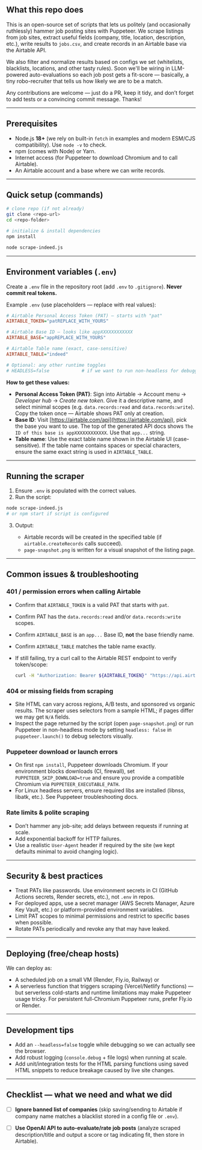 
## What this repo does

This is an open-source set of scripts that lets us politely (and occasionally ruthlessly) hammer job posting sites with Puppeteer. We scrape listings from job sites, extract useful fields (company, title, location, description, etc.), write results to `jobs.csv`, and create records in an Airtable base via the Airtable API.

We also filter and normalize results based on configs we set (whitelists, blacklists, locations, and other tasty rules). Soon we'll be wiring in LLM-powered auto-evaluations so each job post gets a fit-score — basically, a tiny robo-recruiter that tells us how likely we are to be a match.

Any contributions are welcome — just do a PR, keep it tidy, and don’t forget to add tests or a convincing commit message. Thanks!


---

## Prerequisites

* Node.js **18+** (we rely on built-in `fetch` in examples and modern ESM/CJS compatibility). Use `node -v` to check.
* npm (comes with Node) or Yarn.
* Internet access (for Puppeteer to download Chromium and to call Airtable).
* An Airtable account and a base where we can write records.

---

## Quick setup (commands)

```bash
# clone repo (if not already)
git clone <repo-url>
cd <repo-folder>

# initialize & install dependencies
npm install

node scrape-indeed.js
```

---

## Environment variables (`.env`)

Create a `.env` file in the repository root (add `.env` to `.gitignore`). **Never commit real tokens.**

Example `.env` (use placeholders — replace with real values):

```ini
# Airtable Personal Access Token (PAT) — starts with "pat"
AIRTABLE_TOKEN="patREPLACE_WITH_YOURS"

# Airtable Base ID — looks like appXXXXXXXXXXXX
AIRTABLE_BASE="appREPLACE_WITH_YOURS"

# Airtable Table name (exact, case-sensitive)
AIRTABLE_TABLE="indeed"

# Optional: any other runtime toggles
# HEADLESS=false            # if we want to run non-headless for debugging
```

**How to get these values:**

* **Personal Access Token (PAT)**: Sign into Airtable → Account menu → *Developer hub* → *Create new token*. Give it a descriptive name, and select minimal scopes (e.g. `data.records:read` and `data.records:write`). Copy the token once — Airtable shows PAT only at creation.
* **Base ID**: Visit [https://airtable.com/api](https://airtable.com/api), pick the base you want to use. The top of the generated API docs shows `The ID of this base is appXXXXXXXXXXXX`. Use that `app...` string.
* **Table name**: Use the exact table name shown in the Airtable UI (case-sensitive). If the table name contains spaces or special characters, ensure the same exact string is used in `AIRTABLE_TABLE`.

---

## Running the scraper

1. Ensure `.env` is populated with the correct values.
2. Run the script:

```bash
node scrape-indeed.js
# or npm start if script is configured
```

3. Output:

   * Airtable records will be created in the specified table (if `airtable.createRecords` calls succeed).
   * `page-snapshot.png` is written for a visual snapshot of the listing page.

---

## Common issues & troubleshooting

### 401 / permission errors when calling Airtable

* Confirm that `AIRTABLE_TOKEN` is a valid PAT that starts with `pat`.
* Confirm PAT has the `data.records:read` and/or `data.records:write` scopes.
* Confirm `AIRTABLE_BASE` is an `app...` Base ID, **not** the base friendly name.
* Confirm `AIRTABLE_TABLE` matches the table name exactly.
* If still failing, try a curl call to the Airtable REST endpoint to verify token/scope:

  ```bash
  curl -H "Authorization: Bearer ${AIRTABLE_TOKEN}" "https://api.airtable.com/v0/${AIRTABLE_BASE}/${AIRTABLE_TABLE}?maxRecords=1"
  ```

### 404 or missing fields from scraping

* Site HTML can vary across regions, A/B tests, and sponsored vs organic results. The scraper uses selectors from a sample HTML; if pages differ we may get `N/A` fields.
* Inspect the page returned by the script (open `page-snapshot.png`) or run Puppeteer in non-headless mode by setting `headless: false` in `puppeteer.launch()` to debug selectors visually.

### Puppeteer download or launch errors

* On first `npm install`, Puppeteer downloads Chromium. If your environment blocks downloads (CI, firewall), set `PUPPETEER_SKIP_DOWNLOAD=true` and ensure you provide a compatible Chromium via `PUPPETEER_EXECUTABLE_PATH`.
* For Linux headless servers, ensure required libs are installed (libnss, libatk, etc.). See Puppeteer troubleshooting docs.

### Rate limits & polite scraping

* Don’t hammer any job-site; add delays between requests if running at scale.
* Add exponential backoff for HTTP failures.
* Use a realistic `User-Agent` header if required by the site (we kept defaults minimal to avoid changing logic).

---

## Security & best practices

* Treat PATs like passwords. Use environment secrets in CI (GitHub Actions secrets, Render secrets, etc.), not `.env` in repos.
* For deployed apps, use a secret manager (AWS Secrets Manager, Azure Key Vault, etc.) or platform-provided environment variables.
* Limit PAT scopes to minimal permissions and restrict to specific bases when possible.
* Rotate PATs periodically and revoke any that may have leaked.

---

## Deploying (free/cheap hosts)

We can deploy as:

* A scheduled job on a small VM (Render, Fly.io, Railway) or
* A serverless function that triggers scraping (Vercel/Netlify functions) — but serverless cold-starts and runtime limitations may make Puppeteer usage tricky.
  For persistent full-Chromium Puppeteer runs, prefer Fly.io or Render.

---

## Development tips

* Add an `--headless=false` toggle while debugging so we can actually see the browser.
* Add robust logging (`console.debug` + file logs) when running at scale.
* Add unit/integration tests for the HTML parsing functions using saved HTML snippets to reduce breakage caused by live site changes.

---

## Checklist — what we need and what we did

* [ ] **Ignore banned list of companies** (skip saving/sending to Airtable if company name matches a blacklist stored in a config file or `.env`).
* [ ] **Use OpenAI API to auto-evaluate/rate job posts** (analyze scraped description/title and output a score or tag indicating fit, then store in Airtable).

